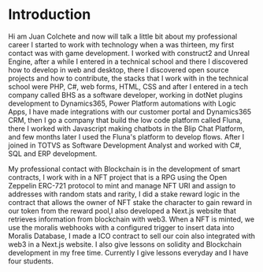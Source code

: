 # Introduction 

Hi am Juan Colchete and now will talk a little bit about my professional career I started to work with technology when a was thirteen, my first contact was with game development. I worked with construct2 and Unreal Engine, after a while I entered in a technical school and there I discovered how to develop in web and desktop, there I discovered open source projects and how to contribute, the stacks that I work with in the technical school were PHP, C#, web forms, HTML, CSS and after I entered in a tech company called BHS as a software developer, working in dotNet plugins development to Dynamics365, Power Platform automations with Logic Apps, I have made integrations with our customer portal and Dynamics365 CRM, then I go a company that build the low code platform called Fluna, there I worked with Javascript making chatbots in the Blip Chat Platform, and few months later I used the Fluna's platform to develop flows. After I joined in TOTVS as Software Development Analyst and worked with C#, SQL and ERP development.

My professional contact with Blockchain is in the development of smart contracts, I work with in a NFT project that is a RPG using the Open Zeppelin ERC-721 protocol to mint and manage NFT URI and assign to addresses with random stats and rarity, I did a stake reward logic in the contract that allows the owner of NFT stake the character to gain reward in our token from the reward pool,I also developed a Next.js website that retrieves information from blockchain with web3. When a NFT is minted, we use the moralis webhooks with a configured trigger to insert data into Moralis Database, I made a ICO contract to sell our coin also integrated with web3 in a Next.js website. I also give lessons on solidity and Blockchain development in my free time. Currently I give lessons everyday and I have four students.
